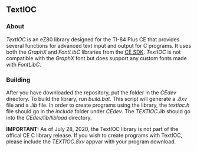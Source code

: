 ## TextIOC

### About

*TextIOC* is an eZ80 library designed for the TI-84 Plus CE
that provides several functions for advanced text input and
output for C programs. It uses both the *GraphX* and *FontLibC*
libraries from the [CE SDK](https://github.com/CE-Programming/toolchain). 
*TextIOC* is not compatible with the *GraphX* font but does support any
custom fonts made with *FontLibC*.

### Building

After you have downloaded the repository, put the folder in
the *CEdev* directory. To build the library, run *build.bat*.
This script will generate a *.8xv* file and a *.lib* file.
In order to create programs using the library, the *textioc.h*
file should go in the *include* folder under *CEdev*. The
*TEXTIOC.lib* should go into the *CEdev/lib/libload* directory.

**IMPORTANT:** As of July 28, 2020, the TextIOC library is not part
of the offical CE C library release. If you wish to create programs
with TextIOC, please include the *TEXTIOC.8xv* appvar with your
program download.
